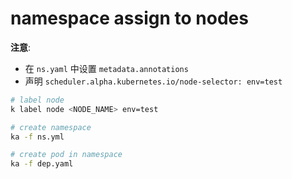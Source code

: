 # namespace assign to nodes

**注意**:
+ 在 `ns.yaml` 中设置 `metadata.annotations` 
+ 声明 `scheduler.alpha.kubernetes.io/node-selector: env=test`

```bash
# label node
k label node <NODE_NAME> env=test

# create namespace
ka -f ns.yml

# create pod in namespace
ka -f dep.yaml
```


